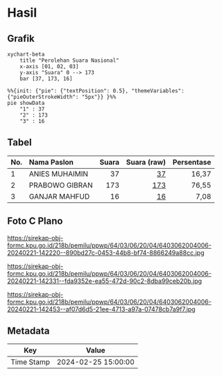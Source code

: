 # Hasil

## Grafik

```mermaid
xychart-beta
    title "Perolehan Suara Nasional"
    x-axis [01, 02, 03]
    y-axis "Suara" 0 --> 173
    bar [37, 173, 16]
```

```mermaid
%%{init: {"pie": {"textPosition": 0.5}, "themeVariables": {"pieOuterStrokeWidth": "5px"}} }%%
pie showData
    "1" : 37
    "2" : 173
    "3" : 16
```

## Tabel

| No. | Nama Paslon    | Suara | Suara (raw) | Persentase |
|:--- |:-------------- | -----:| -----------:| ----------:|
| 1   | ANIES MUHAIMIN | 37    | [37][p-1]   | 16,37      |
| 2   | PRABOWO GIBRAN | 173   | [173][p-2]  | 76,55      |
| 3   | GANJAR MAHFUD  | 16    | [16][p-3]   | 7,08       |


[p-1]: https://github.com/gigit-pemilu/pemilu-2024/blob/main/pilpres/hitung-suara/sub/64-kalimantan-timur/sub/03-berau/sub/06-gunung-tabur/sub/2004-maluang/sub/006-tps/sub/paslon-1.txt
[p-2]: https://github.com/gigit-pemilu/pemilu-2024/blob/main/pilpres/hitung-suara/sub/64-kalimantan-timur/sub/03-berau/sub/06-gunung-tabur/sub/2004-maluang/sub/006-tps/sub/paslon-2.txt
[p-3]: https://github.com/gigit-pemilu/pemilu-2024/blob/main/pilpres/hitung-suara/sub/64-kalimantan-timur/sub/03-berau/sub/06-gunung-tabur/sub/2004-maluang/sub/006-tps/sub/paslon-3.txt

## Foto C Plano

https://sirekap-obj-formc.kpu.go.id/218b/pemilu/ppwp/64/03/06/20/04/6403062004006-20240221-142220--890bd27c-0453-44b8-bf74-8866249a88cc.jpg

https://sirekap-obj-formc.kpu.go.id/218b/pemilu/ppwp/64/03/06/20/04/6403062004006-20240221-142331--fda9352e-ea55-472d-90c2-8dba99ceb20b.jpg

https://sirekap-obj-formc.kpu.go.id/218b/pemilu/ppwp/64/03/06/20/04/6403062004006-20240221-142453--af07d6d5-21ee-4713-a97a-07478cb7a9f7.jpg


## Metadata

| Key        | Value               |
| ---------- | ------------------- |
| Time Stamp | 2024-02-25 15:00:00 |



